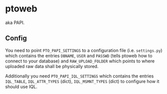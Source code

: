 # ptoweb

aka PAPI.

## Config

You need to point `PTO_PAPI_SETTINGS` to a configuration file (i.e. `settings.py`) which contains
the entries `DBNAME`, `USER` and `PASSWD` (tells ptoweb how to connect to your database) and `RAW_UPLOAD_FOLDER` which points
to where uploaded raw data shall be physically stored.

Additionally you need `PTO_PAPI_IQL_SETTINGS` which contains the entries `IQL_TABLE`, `IQL_ATTR_TYPES` (dict),
`IQL_MSMNT_TYPES` (dict) to configure how it should use IQL. 
